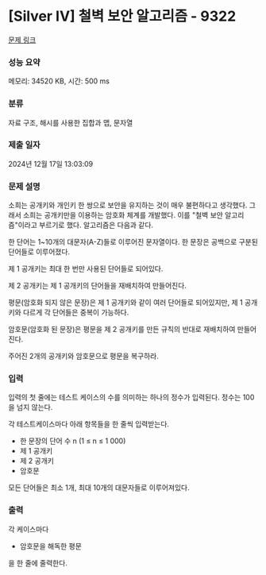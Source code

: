 # [Silver IV] 철벽 보안 알고리즘 - 9322 

[문제 링크](https://www.acmicpc.net/problem/9322) 

### 성능 요약

메모리: 34520 KB, 시간: 500 ms

### 분류

자료 구조, 해시를 사용한 집합과 맵, 문자열

### 제출 일자

2024년 12월 17일 13:03:09

### 문제 설명

<p>소희는 공개키와 개인키 한 쌍으로 보안을 유지하는 것이 매우 불편하다고 생각했다. 그래서 소희는 공개키만을 이용하는 암호화 체계를 개발했다. 이를 "철벽 보안 알고리즘"이라고 부르기로 했다. 알고리즘은 다음과 같다.</p>

<p>한 단어는 1~10개의 대문자(A-Z)들로 이루어진 문자열이다. 한 문장은 공백으로 구분된 단어들로 이루어졌다.</p>

<p>제 1 공개키는 최대 한 번만 사용된 단어들로 되어있다.</p>

<p>제 2 공개키는 제 1 공개키의 단어들을 재배치하여 만들어진다.</p>

<p>평문(암호화 되지 않은 문장)은 제 1 공개키와 같이 여러 단어들로 되어있지만, 제 1 공개키와 다르게 각 단어들은 중복이 가능하다.</p>

<p>암호문(암호화 된 문장)은 평문을 제 2 공개키를 만든 규칙의 반대로 재배치하여 만들어진다.</p>

<p>주어진 2개의 공개키와 암호문으로 평문을 복구하라.</p>

### 입력 

 <p>입력의 첫 줄에는 테스트 케이스의 수를 의미하는 하나의 정수가 입력된다. 정수는 100을 넘지 않는다.</p>

<p>각 테스트케이스마다 아래 항목들을 한 줄씩 입력받는다.</p>

<ul>
	<li>한 문장의 단어 수 n (1 ≤ n ≤ 1 000)</li>
	<li>제 1 공개키</li>
	<li>제 2 공개키</li>
	<li>암호문</li>
</ul>

<p>모든 단어들은 최소 1개, 최대 10개의 대문자들로 이루어져있다.</p>

### 출력 

 <p>각 케이스마다</p>

<ul>
	<li>암호문을 해독한 평문</li>
</ul>

<p>을 한 줄에 줄력한다.</p>

